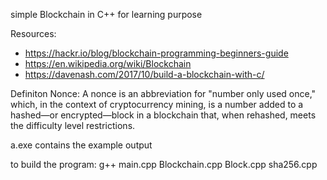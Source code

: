 simple Blockchain in C++ for learning purpose

Resources:
- https://hackr.io/blog/blockchain-programming-beginners-guide
- https://en.wikipedia.org/wiki/Blockchain
- https://davenash.com/2017/10/build-a-blockchain-with-c/

Definiton Nonce:
A nonce is an abbreviation for "number only used once," which, in the context of cryptocurrency mining, is a number added to a hashed—or encrypted—block in a blockchain that, when rehashed, meets the difficulty level restrictions.

a.exe contains the example output

to build the program: g++ main.cpp Blockchain.cpp Block.cpp sha256.cpp
